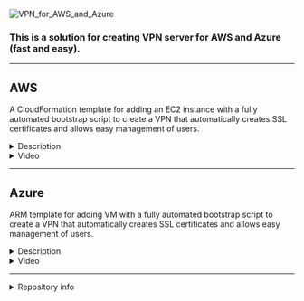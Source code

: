 ![VPN_for_AWS_and_Azure](https://github.com/senad-d/OpenVPN/assets/112484166/caeced55-8890-4ddd-ad05-27d92140d855)

### This is a solution for creating VPN server for AWS and Azure (fast and easy).

---
## AWS

A CloudFormation template for adding an EC2 instance with a fully automated bootstrap script to create a VPN that automatically creates SSL certificates and allows easy management of users.


<details><summary> Description</summary>
<p>

##### Resources created:
- CloudFormation template
  - Ec2 instance 
  - Vpc Selection
  - Subnet selection
  - Security group
  - IAM Profile
  - Role 
  - Policy
  - S3 Bucket
  - SES
  - FlowLog 
  - ENI 
  - EIP 
- VPN bootstrap script for installing and running OpenVPN 

<img width="871" alt="vpn_aws_infra" src="https://github.com/senad-d/OpenVPN/assets/112484166/e7d74736-b8c4-4887-b032-ee748af9e3e1">

---

#### Running CloudFormation template

1. Log in to the AWS account
2. Open CloudFormation and create a stack with new resources
3. Load the template and fill in the parameters
4. Connect to the EC2 instance and use scripts to manage users.
- The bootstrap script can run for up to 30 minutes because of the key encryption process.

Navigate to the /root folder and use:
- Create user:
```Bash
./create_vpn_user firstname-lastname
```
- Remove user:
```Bash
./revoke_vpn_user firstname-lastname
```
- Fix network issues:
```Bash
./repair-net
```
- Check who is connected to the VPN
```Bash
cat /var/log/openvpn/openvpn-status.log | sed '/ROUTING/q' | head -n -1
```
- Check out the list of created users
```Bash
ll /root/pki/issued/
```
5. After the user is created send the one-time link to the user

![vpn_user](https://user-images.githubusercontent.com/114985182/205260315-e6a0e8bc-d8aa-4e4a-871e-515950048ce1.png)

![file_io](https://user-images.githubusercontent.com/114985182/205260343-087d725c-6448-475d-97e1-278543676ab2.png)

### Create OpenVPN users through a list

To streamline and simplify the process of creating a larger number of users requiring access, you can utilize a GitHub Action found in the repository. One prerequisite for its usage is that during the deployment of the CloudFormation template, you have provided a verified email address for SES.

Here's a step-by-step guide:

1. Create a new private repository and add secrets for actions to establish a connection with AWS.

2. Create an action to synchronize the user list with OpenVPN.

3. Generate a new user list in the email address format, with each user listed on a separate line. Save the file as:

   ./users/vpn_user_list
   ```Bash
   mail1@example.com
   mail2@example.com
   mail3@example.com
   ```


4. Once the changes are pushed to GitHub, your OpenVPN will create new users and send them an email containing the configuration file. Please note that the configuration file will expire within 24 hours of receiving the email.

By following these steps, you can efficiently generate OpenVPN users and automate the process using GitHub Actions.


</p>
</details>

<details><summary> Video </summary>



https://github.com/senad-d/OpenVPN/assets/112484166/708e9f09-a506-433b-89bf-7fadfbe0c4e5



</details>

---

## Azure

ARM template for adding VM with a fully automated bootstrap script to create a VPN that automatically creates SSL certificates and allows easy management of users.

<details><summary> Description</summary>
<p>

### Resources creation for VPN:
- Resource group
- Virtual network
- Network Interface
- Network security group
- Virtual machine
- Public IP address
- Disk

![Pasted image 20221121004547](https://user-images.githubusercontent.com/114985182/205259764-1d4098b4-e250-49fd-a03e-f9d7ebaef954.png)

---

#### Running ARM temp from Azure CLI

1. Log in to Azure
   ```Bash
   az login
   ```

2. Set the right subscription
   ```Bash
   az account set --subscription "your subscription id"
   ```

3. Create the Resource group
   ```Bash
   az account list-locations
   az group create --name "resource-group" --location "your location"
   ```

4. Deploy the ARM template
   ```Bash
   az group deployment create --name "name of your deployment" --resource-group "resource-group" --template-file "./azuredeploy.json"
   ```

5. In Azure CLI fill in "Linux OS Password" parameter
-   At least 12 characters
-   A mixture of both uppercase and lowercase letters
-   A mixture of letters and numbers

6. Create or remove a VPN user
Connect with SSH to the VM and use scripts to manage users.
- The bootstrap script can run for up to 30 minutes because of the key encryption process.

Navigate to the /root folder and use:
- Create user:
```Bash
./create_vpn_user firstname-lastname
```
- Remove user:
```Bash
./revoke_vpn_user firstname-lastname
```
- Fix network issues:
```Bash
./repair-net
```
- Check who is connected to the VPN
```Bash
cat /var/log/openvpn/openvpn-status.log | sed '/ROUTING/q' | head -n -1
```
- Check out the list of created users
```Bash
ll /root/pki/issued/
```
7. After the user is created send the one-time link to the user

![vpn_user](https://user-images.githubusercontent.com/114985182/205260315-e6a0e8bc-d8aa-4e4a-871e-515950048ce1.png)

![file_io](https://user-images.githubusercontent.com/114985182/205260343-087d725c-6448-475d-97e1-278543676ab2.png)

</p>
</details>

<details><summary> Video </summary>



https://github.com/senad-d/OpenVPN/assets/112484166/b0b29814-8a31-4878-8c32-542b1a9edd87



</details>

---


<details><summary>Repository info</summary>
<p>

#### ⚠️  This is a Valcon private repository and it needs a personal access token to be cloned.  ⚠️

The maintainer for the repository: senad.dizdarevic@valcon.com
If you are cloning this repository and creating a new one make sure to change the git clone command in the user-data section of the template.

</p>
</details>
